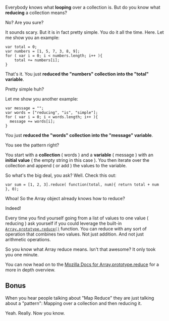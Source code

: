 Everybody knows what **looping** over a collection is. But do you know what **reducing** a collection means?

No? Are you sure?

It sounds scary. But it is in fact pretty simple. You do it all the time. 
Here. Let me show you an example:

<!--code lang=javascript linenums=true-->

    var total = 0;
    var numbers = [1, 5, 7, 3, 8, 9];
    for ( var i = 0; i < numbers.length; i++ ){
        total += numbers[i];
    }

That's it. You just **reduced the "numbers" collection into the "total" variable**. 

Pretty simple huh?

Let me show you another example:

<!--code lang=javascript linenums=true-->

    var message = "";
    var words = ["reducing", "is", "simple"];
    for ( var i = 0; i < words.length; i++ ){
      message += words[i];
    }

You just **reduced the "words" collection into the "message" variable**.

You see the pattern right?

You start with a **collection** ( words ) and a **variable** ( message ) with an **initial value** ( the empty string in this case ). You then iterate over the collection and append ( or add ) the values to the variable.

So what's the big deal, you ask? Well. Check this out:

<!--code lang=javascript linenums=true-->

	var sum = [1, 2, 3].reduce( function(total, num){ return total + num }, 0);

Whoa! So the Array object already knows how to reduce? 

Indeed!

Every time you find yourself going from a list of values to one value ( reducing ) ask yourself if you could leverage the built-in [`Array.prototype.reduce()`](https://developer.mozilla.org/en-US/docs/Web/JavaScript/Reference/Global_Objects/Array/Reduce) function. You can reduce with any sort of operation that combines two values. Not just addition. And not just arithmetic operations.

So you know what Array reduce means. Isn't that awesome? It only took you one minute.

You can now head on to the [Mozilla Docs for Array.prototype.reduce](https://developer.mozilla.org/en-US/docs/Web/JavaScript/Reference/Global_Objects/Array/Reduce) for a more in depth overview.

## Bonus

When you hear people talking about "Map Reduce" they are just talking about a "pattern": Mapping over a collection and then reducing it.

Yeah. Really. Now you know.
